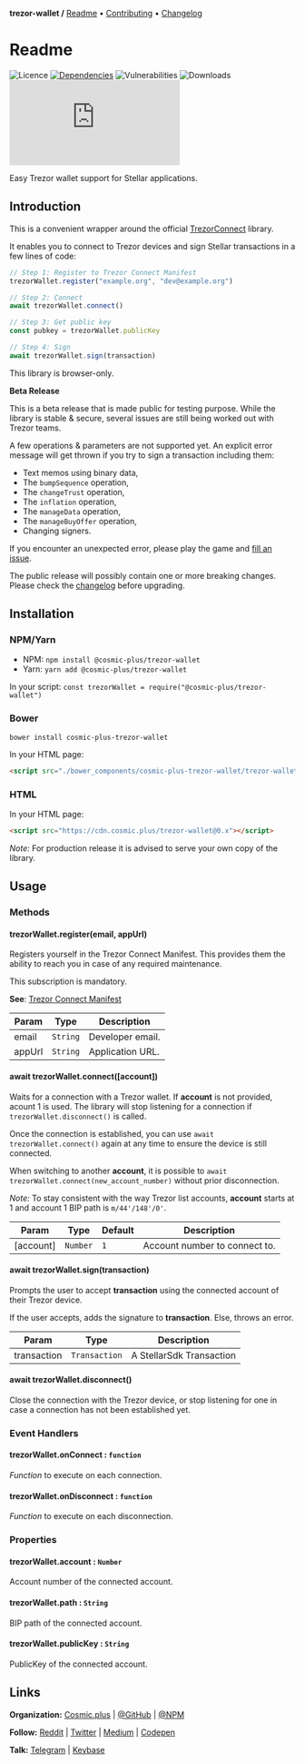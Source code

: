**trezor-wallet /**
[Readme](https://cosmic.plus/#view:js-trezor-wallet)
• [Contributing](https://cosmic.plus/#view:js-trezor-wallet/CONTRIBUTING)
• [Changelog](https://cosmic.plus/#view:js-trezor-wallet/CHANGELOG)

# Readme

![Licence](https://img.shields.io/github/license/cosmic-plus/js-trezor-wallet.svg)
[![Dependencies](https://badgen.net/david/dep/cosmic-plus/js-trezor-wallet)](https://david-dm.org/cosmic-plus/js-trezor-wallet)
![Vulnerabilities](https://snyk.io/test/npm/@cosmic-plus/trezor-wallet/badge.svg)
![Downloads](https://badgen.net/npm/dt/@cosmic-plus/trezor-wallet)
![Bundle](https://badgen.net/badgesize/gzip/cosmic-plus/js-trezor-wallet-web/master/trezor-wallet.js?label=bundle)

Easy Trezor wallet support for Stellar applications.

## Introduction

This is a convenient wrapper around the official
[TrezorConnect](https://github.com/trezor/connect) library.

It enables you to connect to Trezor devices and sign Stellar transactions in
a few lines of code:

```js
// Step 1: Register to Trezor Connect Manifest
trezorWallet.register("example.org", "dev@example.org")

// Step 2: Connect
await trezorWallet.connect()

// Step 3: Get public key
const pubkey = trezorWallet.publicKey

// Step 4: Sign
await trezorWallet.sign(transaction)
```

This library is browser-only.

**Beta Release**

This is a beta release that is made public for testing purpose. While the
library is stable & secure, several issues are still being worked out with
Trezor teams.

A few operations & parameters are not supported yet. An explicit error
message will get thrown if you try to sign a transaction including them:

- Text memos using binary data,
- The `bumpSequence` operation,
- The `changeTrust` operation,
- The `inflation` operation,
- The `manageData` operation,
- The `manageBuyOffer` operation,
- Changing signers.

If you encounter an unexpected error, please play the game and [fill an
issue](https://github.com/cosmic-plus/js-trezor-wallet/issues/new/choose).

The public release will possibly contain one or more breaking changes.
Please check the [changelog](CHANGELOG.md) before upgrading.

## Installation

### NPM/Yarn

- NPM: `npm install @cosmic-plus/trezor-wallet`
- Yarn: `yarn add @cosmic-plus/trezor-wallet`

In your script: `const trezorWallet = require("@cosmic-plus/trezor-wallet")`

### Bower

`bower install cosmic-plus-trezor-wallet`

In your HTML page:

```HTML
<script src="./bower_components/cosmic-plus-trezor-wallet/trezor-wallet.js"></script>
```

### HTML

In your HTML page:

```HTML
<script src="https://cdn.cosmic.plus/trezor-wallet@0.x"></script>
```

_Note:_ For production release it is advised to serve your own copy of the
library.

## Usage

### Methods

#### trezorWallet.register(email, appUrl)

Registers yourself in the Trezor Connect Manifest. This provides them the
ability to reach you in case of any required maintenance.

This subscription is mandatory.

**See**: [Trezor Connect Manifest](https://github.com/trezor/connect/blob/develop/docs/index.md#trezor-connect-manifest)

| Param  | Type     | Description      |
| ------ | -------- | ---------------- |
| email  | `String` | Developer email. |
| appUrl | `String` | Application URL. |

#### await trezorWallet.connect([account])

Waits for a connection with a Trezor wallet. If **account** is not provided,
acount 1 is used. The library will stop listening for a connection if
`trezorWallet.disconnect()` is called.

Once the connection is established, you can use `await trezorWallet.connect()` again at any time to ensure the device is still
connected.

When switching to another **account**, it is possible to `await trezorWallet.connect(new_account_number)` without prior disconnection.

_Note:_ To stay consistent with the way Trezor list accounts, **account**
starts at 1 and account 1 BIP path is `m/44'/148'/0'`.

| Param     | Type     | Default | Description                   |
| --------- | -------- | ------- | ----------------------------- |
| [account] | `Number` | `1`     | Account number to connect to. |

#### await trezorWallet.sign(transaction)

Prompts the user to accept **transaction** using the connected account of
their Trezor device.

If the user accepts, adds the signature to **transaction**. Else, throws an
error.

| Param       | Type          | Description              |
| ----------- | ------------- | ------------------------ |
| transaction | `Transaction` | A StellarSdk Transaction |

#### await trezorWallet.disconnect()

Close the connection with the Trezor device, or stop listening for one in
case a connection has not been established yet.

### Event Handlers

#### trezorWallet.onConnect : `function`

_Function_ to execute on each connection.

#### trezorWallet.onDisconnect : `function`

_Function_ to execute on each disconnection.

### Properties

#### trezorWallet.account : `Number`

Account number of the connected account.

#### trezorWallet.path : `String`

BIP path of the connected account.

#### trezorWallet.publicKey : `String`

PublicKey of the connected account.

## Links

**Organization:** [Cosmic.plus](https://cosmic.plus/) | [@GitHub](https://git.cosmic.plus) | [@NPM](https://www.npmjs.com/search?q=cosmic-plus)

**Follow:** [Reddit](https://reddit.com/r/cosmic_plus) | [Twitter](https://twitter.com/cosmic_plus) | [Medium](https://medium.com/cosmic-plus) | [Codepen](https://codepen.io/cosmic-plus)

**Talk:** [Telegram](https://t.me/cosmic_plus) | [Keybase](https://keybase.io/team/cosmic_plus)
